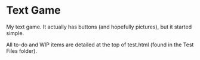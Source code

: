 # Text Game
My text game. It actually has buttons (and hopefully pictures), but it started simple.

All to-do and WIP items are detailed at the top of test.html (found in the Test Files folder).
